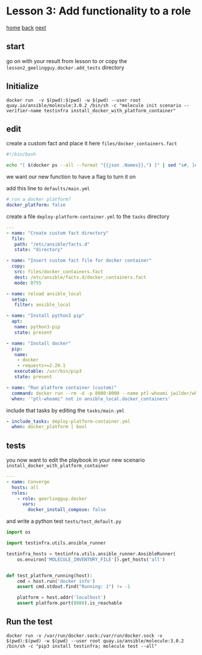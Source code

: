 # Lesson 3: Add functionality to a role

[home](./README.md)
[back](./LESSON2.md)
[next](./LESSON4.md)

## start

go on with your result from lesson to or copy the `lesson2_geelingguy.docker.add_tests` directory

## Initialize

```
docker run  -v $(pwd):$(pwd) -w $(pwd) --user root quay.io/ansible/molecule:3.0.2 /bin/sh -c "molecule init scenario --verifier-name testinfra install_docker_with_platform_container"
```

## edit

create a custom fact and place it here `files/docker_containers.fact`

```bash
#!/bin/bash

echo "[ $(docker ps --all --format "{{json .Names}},") ]" | sed "s#, ]# ]#g"
```

we want our new function to have a flag to turn it on

add this line to `defaults/main.yml`
```yaml
# run a docker platform?
docker_platform: false
```

create a file `deploy-platform-container.yml` to the `tasks` directory

```yaml
---
- name: "Create custom fact directory"
  file:
   path: "/etc/ansible/facts.d"
   state: "directory"

- name: "Insert custom fact file for docker container"
  copy:
   src: files/docker_containers.fact
   dest: /etc/ansible/facts.d/docker_containers.fact
   mode: 0755

- name: reload ansible_local
  setup:
   filter: ansible_local

- name: "Install python3 pip"
  apt:
   name: python3-pip
   state: present

- name: "Install docker"
  pip:
   name:
    - docker
    - requests>=2.20.1
   executable: /usr/bin/pip3
   state: present

- name: "Run platform container (custom)"
  command: docker run --rm -d -p 8080:8000 --name ptl-whoami jwilder/whoami:latest
  when: '"ptl-whoami" not in ansible_local.docker_containers'
```

include that tasks by editing the `tasks/main.yml`
```yaml
- include_tasks: deploy-platform-container.yml
  when: docker_platform | bool
```

## tests

you now want to edit the playbook in your new scenario `install_docker_with_platform_container`

```yaml
---
- name: Converge
  hosts: all
  roles:
    - role: geerlingguy.docker
      vars:
        docker_install_compose: false
```

and write a python test `tests/test_default.py`

```python
import os

import testinfra.utils.ansible_runner

testinfra_hosts = testinfra.utils.ansible_runner.AnsibleRunner(
    os.environ['MOLECULE_INVENTORY_FILE']).get_hosts('all')


def test_platform_running(host):
    cmd = host.run('docker info')
    assert cmd.stdout.find("Running: 1") != -1

    platform = host.addr('localhost')
    assert platform.port(8080).is_reachable
```

## Run the test

```
docker run -v /var/run/docker.sock:/var/run/docker.sock -v $(pwd):$(pwd) -w $(pwd) --user root quay.io/ansible/molecule:3.0.2 /bin/sh -c "pip3 install testinfra; molecule test --all"

```